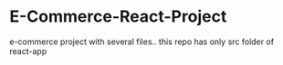 # E-Commerce-React-Project
e-commerce project with several files.. 
this repo has only src folder of react-app

